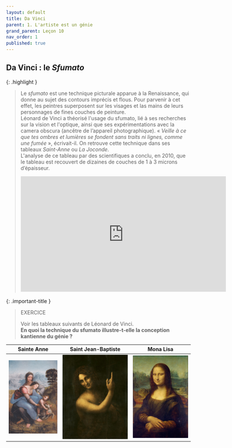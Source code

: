 ```yaml
---
layout: default
title: Da Vinci
parent: 1. L'artiste est un génie
grand_parent: Leçon 10
nav_order: 1
published: true
---
```


## Da Vinci : le *Sfumato*

{: .highlight }
>Le *sfumato* est une technique picturale apparue à la Renaissance, qui donne au sujet des contours imprécis et flous. Pour parvenir à cet effet, les peintres superposent sur les visages et las mains de leurs personnages de fines couches de peinture.  
> Léonard de Vinci a théorisé l'usage du sfumato, lié à ses recherches sur la vision et l'optique, ainsi que ses expérimentations avec la camera obscura (ancêtre de l’appareil photographique). « *Veille à ce que tes ombres et lumières se fondent sans traits ni lignes, comme une fumée* », écrivait-il. On retrouve cette technique dans ses tableaux *Saint-Anne* ou *La Joconde*.  
L'analyse de ce tableau par des scientifiques a conclu, en 2010, que le tableau est recouvert de dizaines de couches de 1 à 3 microns d’épaisseur.   
> <center><iframe width="560" height="315" src="https://www.youtube.com/embed/KZWuQBzYkRs?si=yxTz6ml3TQ33s3zb" title="YouTube video player" frameborder="0" allow="accelerometer; autoplay; clipboard-write; encrypted-media; gyroscope; picture-in-picture; web-share" referrerpolicy="strict-origin-when-cross-origin" allowfullscreen></iframe></center>

{: .important-title }
>EXERCICE
>
> Voir les tableaux suivants de Léonard de Vinci.     
>**En quoi la technique du sfumato illustre-t-elle la conception kantienne du génie ?**


| **Sainte Anne** | **Saint Jean-Baptiste** | **Mona Lisa** |
|-------|-------|-------|
|  <a href="../../assets/img/art/vinci-anne.jpeg" target="_blank"><img src="../../assets/img/art/vinci-anne.jpeg" style="zoom:26%;" /></a>    |  <a href="../../assets/img/art/vinci-baptist.jpeg" target="_blank"><img src="../../assets/img/art/vinci-baptist.jpeg" style="zoom:30%;" /></a>   |  <a href="../../assets/img/art/vinci-joconde.jpeg" target="_blank"><img src="../../assets/img/art/vinci-joconde.jpeg" style="zoom:30%;" /></a>    |

